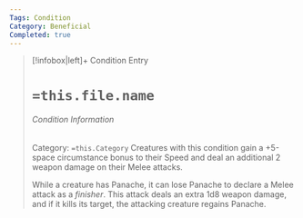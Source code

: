 ```yaml
---
Tags: Condition
Category: Beneficial
Completed: true
---
```

> [!infobox|left]+ Condition Entry
> # `=this.file.name`
> ###### Condition Information
> Category: `=this.Category`
> Creatures with this condition gain a +5-space circumstance bonus to their Speed and deal an additional 2 weapon damage on their Melee attacks. 
> 
> While a creature has Panache, it can lose Panache to declare a Melee attack as a *finisher*. This attack deals an extra 1d8 weapon damage, and if it kills its target, the attacking creature regains Panache.